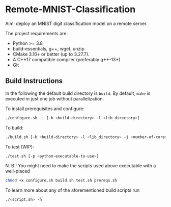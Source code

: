 # Remote-MNIST-Classification
Aim: deploy an MNIST digit classification model on a remote server. 

The project requirements are:

- Python >= 3.8
- build-essentials, g++, wget, unzip
- CMake 3.16+ or better (up to 3.27.7).
- A C++17 compatible compiler (preferably g++-13+)
- Git

## Build Instructions
In the following the default build directory is `build`.
By default, `make` is executed in just one job without
parallelization.

To install prerequisites and configure:

```bash
./configure.sh -i [-b <build-directory> -l <lib_directory>]
```

To build:

```bash
./build.sh [-b <build-directory> -l <lib_directory> -j <number-of-cores-to-use>]
```

To test (WIP):

```bash
./test.sh [-p <python-executable-to-use>]
```

N. B.! You might need to make the scripts used above executable
with a well-placed
```bash
chmod +x configure.sh build.sh test.sh prereqs.sh
```

To learn more about any of the aforementioned build scripts run
```bash
./<script.sh> -h
```

